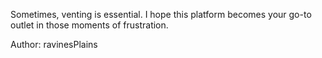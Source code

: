 Sometimes, venting is essential. I hope this platform becomes your go-to outlet in those moments of frustration.

Author: ravinesPlains
